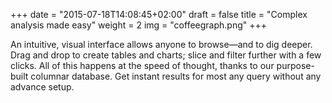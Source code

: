 +++
date = "2015-07-18T14:08:45+02:00"
draft = false
title = "Complex analysis made easy"
weight = 2
img = "coffeegraph.png"
+++

An intuitive, visual interface allows anyone to browse—and to dig deeper. Drag and drop to create tables and charts; slice and filter further with a few clicks. All of this happens at the speed of thought, thanks to our purpose-built columnar database. Get instant results for most any query without any advance setup.
